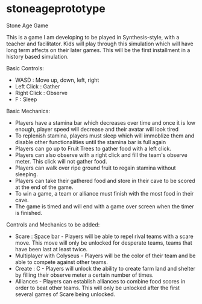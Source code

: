 # stoneageprototype
Stone Age Game

This is a game I am developing to be played in Synthesis-style, with a teacher and facilitator. 
Kids will play through this simulation which will have long term affects on their later games. 
This will be the first installment in a history based simulation. 

Basic Controls:
 - WASD : Move up, down, left, right
 - Left Click : Gather
 - Right Click : Observe
 - F : Sleep

Basic Mechanics:
 - Players have a stamina bar which decreases over time and once it is low enough, player speed will decrease and their avatar will look tired
 - To replenish stamina, players must sleep which will immoblize them and disable other functionalities until the stamina bar is full again
 - Players can go up to Fruit Trees to gather food with a left click. 
 - Players can also observe with a right click and fill the team's observe meter. This click will not gather food.
 - Players can walk over ripe ground fruit to regain stamina without sleeping.
 - Players can take their gathered food and store in their cave to be scored at the end of the game. 
 - To win a game, a team or alliance must finish with the most food in their cave. 
 - The game is timed and will end with a game over screen when the timer is finished.

Controls and Mechanics to be added:
 - Scare : Space bar - Players will be able to repel rival teams with a scare move. This move will only be unlocked for desperate teams, teams that have been last at least twice.
 - Multiplayer with Colyseus - Players will be the color of their team and be able to compete against other teams. 
 - Create : C - Players will unlock the ability to create farm land and shelter by filling their observe meter a certain number of times. 
 - Alliances - Players can establish alliances to combine food scores in order to beat other teams. This will only be unlocked after the first several games of Scare being unlocked. 
 